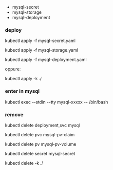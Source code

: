 - mysql-secret
- mysql-storage
- mysql-deployment

### deploy
kubectl apply -f mysql-secret.yaml

kubectl apply -f mysql-storage.yaml

kubectl apply -f mysql-deployment.yaml

oppure:

kubectl apply -k ./


### enter in mysql
kubectl exec --stdin --tty mysql-xxxxx -- /bin/bash



### remove
kubectl delete deployment,svc mysql

kubectl delete pvc mysql-pv-claim

kubectl delete pv mysql-pv-volume

kubectl delete secret mysql-secret

kubectl delete -k ./
